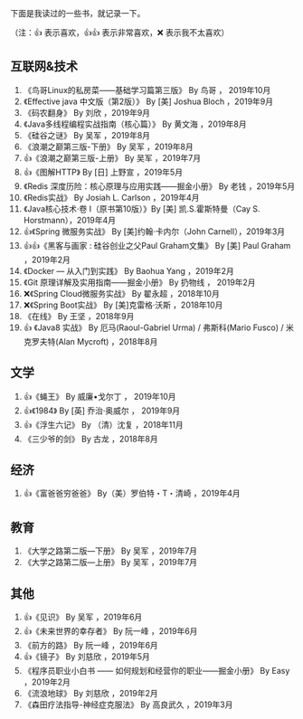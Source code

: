 下面是我读过的一些书，就记录一下。

（注：👍 表示喜欢，👍👍 表示非常喜欢，❌ 表示我不太喜欢）

## 互联网&技术

1. 《鸟哥Linux的私房菜——基础学习篇第三版》 By 鸟哥 ， 2019年10月
2. 《Effective java 中文版（第2版）》 By [美] Joshua Bloch ，2019年9月
3. 《码农翻身》 By 刘欣 ，2019年9月
4. 《Java多线程编程实战指南（核心篇）》 By 黄文海 ，2019年8月
5. 《硅谷之谜》 By 吴军 ，2019年8月
6. 《浪潮之巅第三版-下册》 By 吴军 ，2019年8月
7. 👍《浪潮之巅第三版-上册》 By 吴军 ，2019年7月
8. 👍《图解HTTP》 By [日] 上野宣 ，2019年5月
9. 《Redis 深度历险：核心原理与应用实践——掘金小册》 By 老钱 ，2019年5月 
10. 《Redis实战》 By Josiah L. Carlson ，2019年4月
11. 《Java核心技术·卷 I（原书第10版）》By [美] 凯.S.霍斯特曼（Cay S. Horstmann），2019年4月
12. 👍《Spring 微服务实战》 By [美]约翰·卡内尔（John Carnell），2019年3月
13. 👍👍《黑客与画家 : 硅谷创业之父Paul Graham文集》 By [美] Paul Graham ，2019年2月
14. 《Docker — 从入门到实践》 By Baohua Yang ，2019年2月
15. 《Git 原理详解及实用指南——掘金小册》 By 扔物线 ， 2019年2月
16. ❌《Spring Cloud微服务实战》 By 翟永超 ，2018年10月
17. ❌《Spring Boot实战》 By [美]克雷格·沃斯 ，2018年10月
18. 《在线》 By 王坚 ，2018年9月
19. 👍 《Java8 实战》 By 厄马(Raoul-Gabriel Urma) / 弗斯科(Mario Fusco) / 米克罗夫特(Alan Mycroft) ，2018年8月

## 文学

1. 👍《蝇王》 By 威廉•戈尔丁 ， 2019年10月
2. 👍《1984》 By [英] 乔治·奥威尔 ， 2019年9月
3. 👍《浮生六记》 By （清）沈复 ，2018年11月
4. 《三少爷的剑》 By 古龙 ，2018年8月

## 经济

1. 👍《富爸爸穷爸爸》 By（美）罗伯特・T・清崎 ，2019年4月

## 教育

1. 《大学之路第二版—下册》 By 吴军 ，2019年7月
2. 《大学之路第二版—上册》 By 吴军 ，2019年7月

## 其他

1. 👍《见识》 By 吴军 ，2019年6月
2. 👍《未来世界的幸存者》 By 阮一峰 ，2019年6月
3. 《前方的路》 By 阮一峰 ，2019年6月
4. 👍《镜子》 By 刘慈欣 ，2019年5月
5. 《程序员职业小白书 —— 如何规划和经营你的职业——掘金小册》 By Easy ，2019年2月
6. 《流浪地球》 By 刘慈欣 ，2019年2月
7. 《森田疗法指导-神经症克服法》 By 高良武久 ，2019年3月
